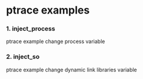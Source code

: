 # ptrace examples
### 1. inject_process
  ptrace example change process variable
### 2. inject_so
  ptrace example change dynamic link libraries variable

